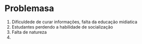 # Problemasa

1. Dificuldede de curar informações, falta da educação midiatica
2. Estudantes perdendo a habilidade de socialização
3. Falta de natureza
4.
